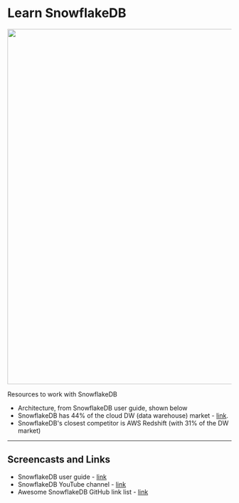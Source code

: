 # Learn SnowflakeDB

<img src="https://github.com/lynnlangit/learn-snowflakedb/blob/main/images/new-arch.png" width=800>

Resources to work with SnowflakeDB  

- Architecture, from SnowflakeDB user guide, shown below
- SnowflakeDB has 44% of the cloud DW (data warehouse) market - [link](https://www.slintel.com/tech/data-warehousing/snowflake-market-share#).   
- SnowflakeDB's closest competitor is AWS Redshift (with 31% of the DW market)



---

## Screencasts and Links
- SnowflakeDB user guide - [link](https://docs.snowflake.com/en/user-guide-intro.html)
- SnowflakeDB YouTube channel - [link](https://www.youtube.com/user/snowflakecomputing)
- Awesome SnowflakeDB GitHub link list - [link](https://github.com/Snowflake-Labs/awesome-snowflake)
